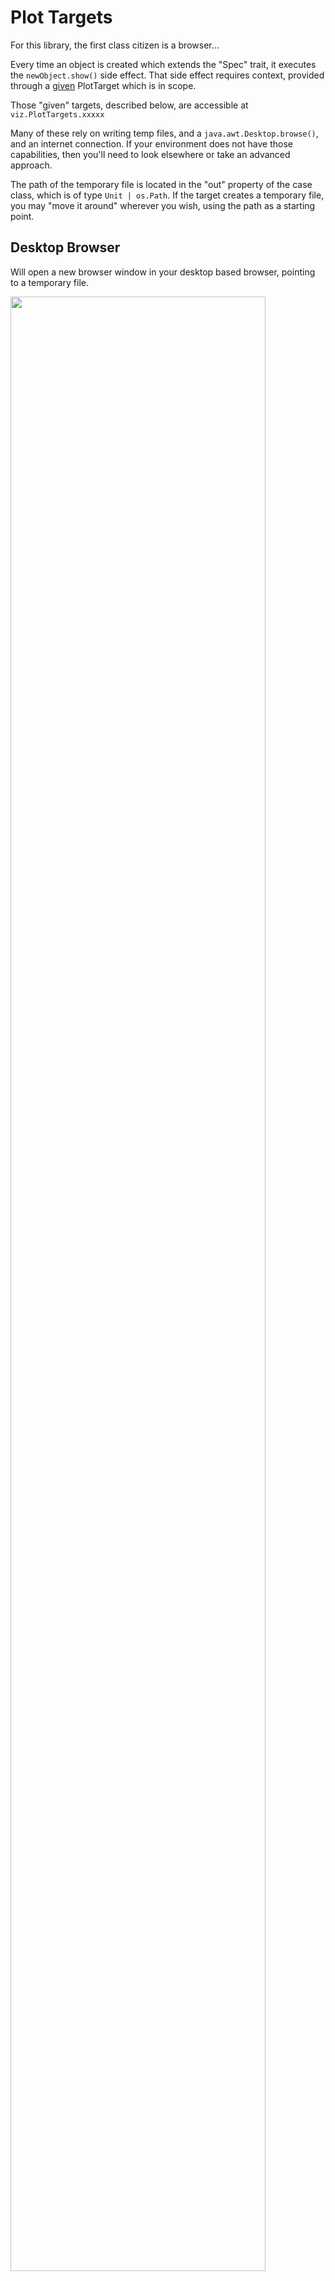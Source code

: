 # Plot Targets
For this library, the first class citizen is a browser... 

Every time an object is created which extends the "Spec" trait, it executes the ```newObject.show()``` side effect. That side effect requires context, provided through a [given](https://dotty.epfl.ch/docs/reference/contextual/givens.html) PlotTarget which is in scope. 

Those "given" targets, described below, are accessible at ```viz.PlotTargets.xxxxx```


Many of these rely on writing temp files, and a ```java.awt.Desktop.browse()```, and an internet connection. If your environment does not have those capabilities, then you'll need to look elsewhere or take an advanced approach.


The path of the temporary file is located in the "out" property of the case class, which is of type ```Unit | os.Path```. If the target creates a temporary file, you may "move it around" wherever you wish, using the path as a starting point.

## Desktop Browser
Will open a new browser window in your desktop based browser, pointing to a temporary file. 

<img src="../assets/dedav_intro.gif" width=90% height=90% />


```scala mdoc:invisible
import viz.PlotTargets.doNothing
import viz.extensions.*
```
```scala 
import viz.PlotTargets.desktopBrowser
import viz.extensions.*
```
```scala
List(("A",5),("B",8),("C",-1)).plotBarChart(List())
```
```scala mdoc:vegaspec:desktopBrowser
List(("A",5),("B",8),("C",-1)).plotBarChart(List())
```
```scala mdoc:js:invisible
viz.doc.showJsDocs("desktopBrowser", node, 0 )
```
### How it works
The library writes a (temporary) file, assuming that

    java.io.File.createTempFile() 

Is available. That temporary file assumes that you have an internet connection, and can resolve 

    <script src="https://cdn.jsdelivr.net/npm/vega-embed@5"></script>
    <script src="https://cdn.jsdelivr.net/npm/vega@5"></script>
    <script src="https://cdn.jsdelivr.net/npm/vega-lite@5"></script>

Finally, we assume the existence of a 

    java.awt.Desktop

Which has a browser available... 

    java.awt.Desktop.browse()

And we browse to the temporary file created in step one.

## Websocket

This given will start a webserver which listens on a random port to incoming http requests and updates the plot in your browser.

<img src="../assets/websockets2.gif" width=90% height=90% />

```scala
import viz.PlotTargets.websockets
import viz.extensions.*
```

```scala
List(("A",5),("B",8),("C",-1)).plotBarChart(List())
```

## [Almond](https://www.almond.sh)

<img src="../assets/almond.gif" width=90% height=90% />

Feeds a jupyter computing instance the correct MIME type and the JSON spec, to display the plot in the Jupyter notebook (or VSCode notebook!) environment.

<strong> GOTCHA : Right now, the current stable release for almond is scala 2.13.4. Dedav works with scala 3, and via backwards compatibility with scala 2.13.6+. So if you want this to work you'll currently need to compile a almond kernel from source...
Also, the extension methods currently use athe ```viz.Utils.fillDiv``` method, which is not compatible with the way Jupyter sizes charts. So don't use those right now. 

Basically there are still a couple of landmnines whilst scala 3 moves through the ecosystem - the intent is to sort this properly in future and there is no fundamental reason this can't work.
</strong>

```scala
import viz.PlotTargets.almond
```
```scala
viz.vega.plots.BarChart(
   List(        
        spec => spec("title") = "Got Viz?", 
        spec => {spec("height") = 200; spec("width") = 200}
    )
)
```

## VSCode 
Use the almond target and a notebook... 

## Gitpod

Gitpod support is kind of brittle and needs a little config. By default, dedav will attempt to contact port 48485 of a webserver it starts in the pod. It will detect the pod address through the gitpod [environment variables](https://www.gitpod.io/docs/environment-variables). 

You may change the port number, by setting the environment variable ```DEDAV_POD_PORT```. If it is not set, it's default port is 48485.

The port number, you will need to set in the configuration of your gitpod project. In your .gitpod.yml

```
ports:
  - port: 48485
    onOpen: open-browser
    visibility: public
```
48485 is if you do not require a custom port. In your repl, try... 

```scala
import viz.PlotTargets.gitpod
import viz.extensions.*

List(("A",5),("B",8),("C",-1)).plotBarChart(List())
List(("A",5),("B",8),("C",-1)).plotBarChart(List())
```

The duplicates command is deliberate. The first request will be ignored - it starts the webserver behind the scenes. Unfortunately, I can't find a way to wait for that process to finish, and then send the request - gitpod appears to wait to open up the ports, until the command has finished executing. I am outsmarted... 

The second request however... should work... 
<img src="../assets/gitpod_fast.gif" width=90% height=90% />

## Do Nothing
```scala
import viz.PlotTargets.doNothing
import viz.extensions.*

List(("A",5),("B",8),("C",-1)).plotBarChart(List())
```
To no ones surprise, does nothing! The implementation simply executes unit ```()```. I regret the CPU cycles :-). 

## printlnTarget

Formats and prints the final JSON spec to the console. 

```scala mdoc:reset
import viz.PlotTargets.printlnTarget
import viz.extensions.*

List(("A",5),("B",8),("C",-1)).plotBarChart(List())
```

## Vega CLI outputs
The [vega CLI](https://vega.github.io/vega/usage/#cli) allows you to output pictures to (non interactive) SVG, PNG, and PDF formats. 

This library _does not_ magically set vega cli up for you. It _assumes_ that you have sucessfully done that yourself - i.e. probably you need node.js and have successfully run ```npm install -g vega-cli```... and tested that worked. 

Assuming we're plotting 

```scala
(1 to 10).plotBarChart()
```

### PNG
```scala
import viz.PlotTargets.pdf
```
![as png](../assets/plot-10805531892109353827.png)

### PDF
```scala
$import viz.PlotTargets.pdf
````
Markdown can't display this... but it works I promise.
### SVG
```scala
import viz.PlotTargets.svg
````
![as svg](../assets/plot-15502123500232012865.svg)
